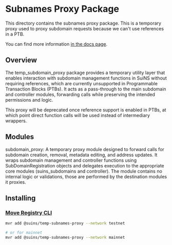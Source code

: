 # Subnames Proxy Package

This directory contains the subnames proxy package. This is a temporary proxy used to proxy subdomain requests because we can't use references in a PTB.

You can find more information
[in the docs page](https://docs.suins.io/).

## Overview

The temp_subdomain_proxy package provides a temporary utility layer that enables interaction with subdomain management functions in SuiNS without requiring references, which are currently unsupported in Programmable Transaction Blocks (PTBs). It acts as a pass-through to the main subdomain and controller modules, forwarding calls while preserving the intended permissions and logic.

This proxy will be deprecated once reference support is enabled in PTBs, at which point direct function calls will be used instead of intermediary wrappers.

## Modules

subdomain_proxy: A temporary proxy module designed to forward calls for subdomain creation, removal, metadata editing, and address updates. It wraps subdomain management and controller functions using SubDomainRegistration objects and delegates execution to the appropriate core modules (suins_subdomains and controller). The module contains no internal logic or validations, those are performed by the destination modules it proxies.

## Installing

### [Move Registry CLI](https://docs.suins.io/move-registry)

```bash
mvr add @suins/temp-subnames-proxy --network testnet

# or for mainnet
mvr add @suins/temp-subnames-proxy --network mainnet
```
